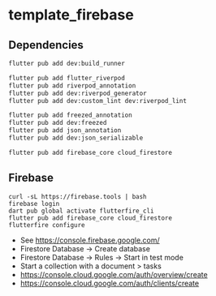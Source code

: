 # template_firebase

## Dependencies

```sh
flutter pub add dev:build_runner

flutter pub add flutter_riverpod
flutter pub add riverpod_annotation
flutter pub add dev:riverpod_generator
flutter pub add dev:custom_lint dev:riverpod_lint

flutter pub add freezed_annotation
flutter pub add dev:freezed
flutter pub add json_annotation
flutter pub add dev:json_serializable

flutter pub add firebase_core cloud_firestore
```

## Firebase

```
curl -sL https://firebase.tools | bash
firebase login
dart pub global activate flutterfire_cli
flutter pub add firebase_core cloud_firestore
flutterfire configure
```

- See https://console.firebase.google.com/
- Firestore Database -> Create database
- Firestore Database -> Rules -> Start in test mode
- Start a collection with a document > tasks
- https://console.cloud.google.com/auth/overview/create
- https://console.cloud.google.com/auth/clients/create
